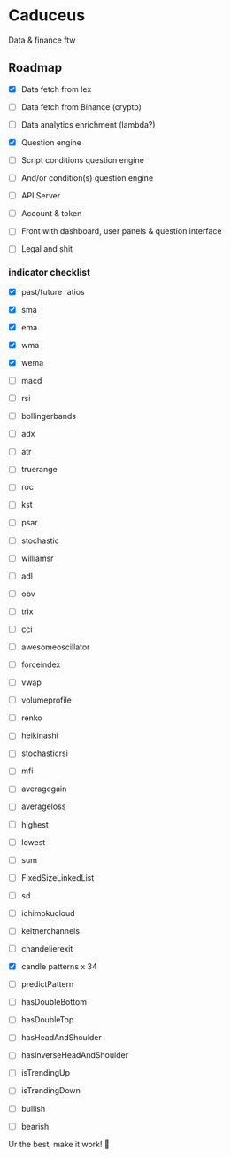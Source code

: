 # Caduceus

Data & finance ftw

## Roadmap

- [X] Data fetch from Iex
- [ ] Data fetch from Binance (crypto)
- [ ] Data analytics enrichment (lambda?)

- [X] Question engine
- [ ] Script conditions question engine
- [ ] And/or condition(s) question engine

- [ ] API Server
- [ ] Account & token
- [ ] Front with dashboard, user panels & question interface

- [ ] Legal and shit

### indicator checklist

- [x] past/future ratios

- [x] sma
- [x] ema
- [x] wma
- [x] wema

- [ ] macd
- [ ] rsi
- [ ] bollingerbands
- [ ] adx
- [ ] atr
- [ ] truerange
- [ ] roc
- [ ] kst
- [ ] psar
- [ ] stochastic
- [ ] williamsr
- [ ] adl
- [ ] obv
- [ ] trix
- [ ] cci
- [ ] awesomeoscillator
- [ ] forceindex
- [ ] vwap
- [ ] volumeprofile
- [ ] renko
- [ ] heikinashi
- [ ] stochasticrsi
- [ ] mfi
- [ ] averagegain
- [ ] averageloss
- [ ] highest
- [ ] lowest
- [ ] sum
- [ ] FixedSizeLinkedList
- [ ] sd
- [ ] ichimokucloud
- [ ] keltnerchannels
- [ ] chandelierexit

- [x] candle patterns x 34

- [ ] predictPattern
- [ ] hasDoubleBottom
- [ ] hasDoubleTop
- [ ] hasHeadAndShoulder
- [ ] hasInverseHeadAndShoulder
- [ ] isTrendingUp
- [ ] isTrendingDown
- [ ] bullish
- [ ] bearish

Ur the best, make it work! 🐗
